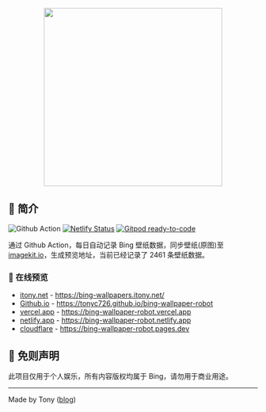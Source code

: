 <p align="center">
  <a href="https://tonyc726.github.io/bing-wallpaper-robot">
    <img width="360" src="https://cdn.jsdelivr.net/gh/tonyc726/bing-wallpaper-robot@main/docs/logo.svg">
  </a>
</p>

## :memo: 简介

![Github Action](https://github.com/tonyc726/bing-wallpaper-robot/actions/workflows/main.yml/badge.svg?branch=main)
[![Netlify Status](https://api.netlify.com/api/v1/badges/4048a6c6-c825-4db0-9adb-729431bef620/deploy-status)](https://app.netlify.com/sites/bing-wallpaper-robot/deploys)
[![Gitpod ready-to-code](https://img.shields.io/badge/Gitpod-ready--to--code-blue?logo=gitpod)](https://gitpod.io/#https://github.com/tonyc726/bing-wallpaper-robot)

通过 Github Action，每日自动记录 Bing 壁纸数据，同步壁纸(原图)至 [imagekit.io](https://imagekit.io/registration?code=45js2315)，生成预览地址，当前已经记录了 2461 条壁纸数据。

### :monocle_face: 在线预览

- [itony.net](https://bing-wallpapers.itony.net/) - <https://bing-wallpapers.itony.net/>
- [Github.io](https://tonyc726.github.io/bing-wallpaper-robot) - <https://tonyc726.github.io/bing-wallpaper-robot>
- [vercel.app](https://bing-wallpaper-robot.vercel.app) - <https://bing-wallpaper-robot.vercel.app>
- [netlify.app](https://bing-wallpaper-robot.netlify.app) - <https://bing-wallpaper-robot.netlify.app>
- [cloudflare](https://bing-wallpaper-robot.pages.dev) - <https://bing-wallpaper-robot.pages.dev>

## :rotating_light: 免则声明

此项目仅用于个人娱乐，所有内容版权均属于 Bing，请勿用于商业用途。

---

Made by Tony ([blog](https://itony.net))

